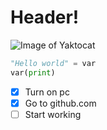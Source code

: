 # Header!
![Image of Yaktocat](https://octodex.github.com/images/yaktocat.png)

```python
"Hello world" = var
var(print)
```
- [x] Turn on pc
- [x] Go to github.com
- [ ] Start working
